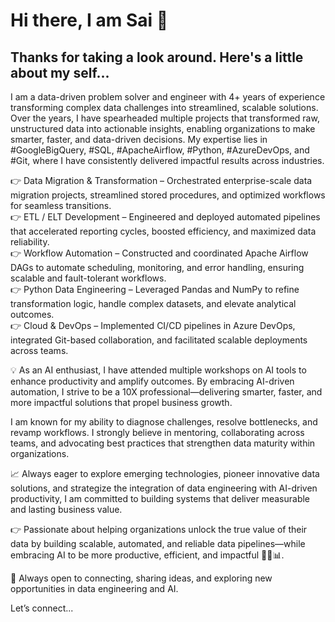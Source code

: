 # Hi there, I am Sai 👋

## Thanks for taking a look around. Here's a little about my self...


I am a data-driven problem solver and engineer with 4+ years of experience transforming complex data challenges into streamlined, scalable solutions. Over the years, I have spearheaded multiple projects that transformed raw, unstructured data into actionable insights, enabling organizations to make smarter, faster, and data-driven decisions. My expertise lies in #GoogleBigQuery, #SQL, #ApacheAirflow, #Python, #AzureDevOps, and #Git, where I have consistently delivered impactful results across industries.


👉 Data Migration & Transformation – Orchestrated enterprise-scale data migration projects, streamlined stored procedures, and optimized workflows for seamless transitions.<br>
👉  ETL / ELT Development – Engineered and deployed automated pipelines that accelerated reporting cycles, boosted efficiency, and maximized data reliability.<br>
👉 Workflow Automation – Constructed and coordinated Apache Airflow DAGs to automate scheduling, monitoring, and error handling, ensuring scalable and fault-tolerant workflows.<br>
👉 Python Data Engineering – Leveraged Pandas and NumPy to refine transformation logic, handle complex datasets, and elevate analytical outcomes.<br>
👉 Cloud & DevOps – Implemented CI/CD pipelines in Azure DevOps, integrated Git-based collaboration, and facilitated scalable deployments across teams.<br>

💡 As an AI enthusiast, I have attended multiple workshops on AI tools to enhance productivity and amplify outcomes. By embracing AI-driven automation, I strive to be a 10X professional—delivering smarter, faster, and more impactful solutions that propel business growth.

I am known for my ability to diagnose challenges, resolve bottlenecks, and revamp workflows. I strongly believe in mentoring, collaborating across teams, and advocating best practices that strengthen data maturity within organizations.

📈 Always eager to explore emerging technologies, pioneer innovative data solutions, and strategize the integration of data engineering with AI-driven productivity, I am committed to building systems that deliver measurable and lasting business value.

👉 Passionate about helping organizations unlock the true value of their data by building scalable, automated, and reliable data pipelines—while embracing AI to be more productive, efficient, and impactful 🚀🤖📊.

💬 Always open to connecting, sharing ideas, and exploring new opportunities in data engineering and AI.

Let’s connect...
